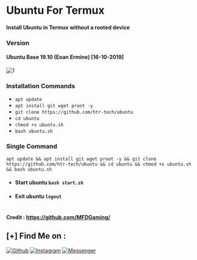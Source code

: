 # Ubuntu For Termux
#### Install Ubuntu in Termux without a rooted device
### Version
#### Ubuntu Base 19.10 (Eoan Ermine) [16-10-2019]

<img src="https://assets.ubuntu.com/v1/29985a98-ubuntu-logo32.png" alt="1" border="0">

### Installation Commands
* ```apt update```
* ```apt install git wget proot -y```
* ```git clone https://github.com/htr-tech/ubuntu```
* ```cd ubuntu```
* ```chmod +x ubuntu.sh```
* ```bash ubuntu.sh```

### Single Command
```
apt update && apt install git wget proot -y && git clone https://github.com/htr-tech/ubuntu && cd ubuntu && chmod +x ubuntu.sh && bash ubuntu.sh
```
* #### Start ubuntu ```bash start.sh```
* #### Exit ubuntu ```logout```
#

#### Credit : https://github.com/MFDGaming/

    
## [+] Find Me on :

[![Github](https://img.shields.io/badge/Github-HTR--TECH-green?style=for-the-badge&logo=github)](https://github.com/htr-tech)
[![Instagram](https://img.shields.io/badge/IG-%40tahmid.rayat-red?style=for-the-badge&logo=instagram)](https://www.instagram.com/tahmid.rayat)
[![Messenger](https://img.shields.io/badge/Chat-Messenger-blue?style=for-the-badge&logo=messenger)](https://m.me/tahmid.rayat.official)

